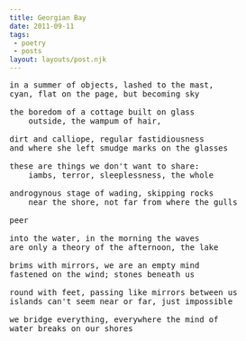 ```yaml
---
title: Georgian Bay
date: 2011-09-11
tags:
 - poetry
 - posts
layout: layouts/post.njk
---
```


<pre>
in a summer of objects, lashed to the mast,  
cyan, flat on the page, but becoming sky

the boredom of a cottage built on glass  
	outside, the wampum of hair,

dirt and calliope, regular fastidiousness  
and where she left smudge marks on the glasses

these are things we don't want to share:  
	iambs, terror, sleeplessness, the whole

androgynous stage of wading, skipping rocks  
	near the shore, not far from where the gulls

peer

into the water, in the morning the waves   
are only a theory of the afternoon, the lake

brims with mirrors, we are an empty mind  
fastened on the wind; stones beneath us

round with feet, passing like mirrors between us  
islands can't seem near or far, just impossible

we bridge everything, everywhere the mind of   
water breaks on our shores  </pre>
